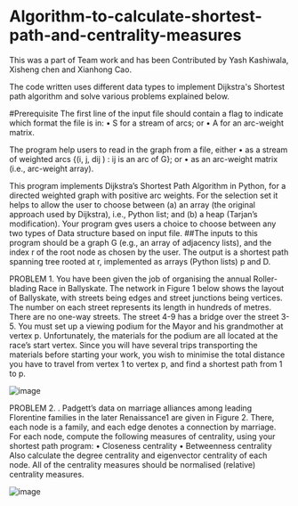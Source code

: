 # Algorithm-to-calculate-shortest-path-and-centrality-measures
This was a part of Team work and has been Contributed by Yash Kashiwala, Xisheng chen and Xianhong Cao.

The code written uses different data types to implement Dijkstra's Shortest path algorithm and solve various problems explained below.

#Prerequisite
The first line of the input file should contain a flag to indicate which format the file is in:
• S for a stream of arcs; or
• A for an arc-weight matrix.


The program help users to read in the graph from a file, either
• as a stream of weighted arcs {(i, j, dij ) : ij is an arc of G}; or
• as an arc-weight matrix (i.e., arc-weight array).


This program implements Dijkstra’s Shortest Path Algorithm in Python, for a directed weighted
graph with positive arc weights. For the selection set it helps to allow the user to choose between
(a) an array (the original approach used by Dijkstra), i.e., Python list; and
(b) a heap (Tarjan’s modification).
Your program gves users a choice to choose between any two types of Data structure based on input file.
##The inputs to this program should be a graph G (e.g., an array of adjacency lists), and the index
r of the root node as chosen by the user.
The output is a shortest path spanning tree rooted at r,
implemented as arrays (Python lists) p and D.

PROBLEM 1.
You have been given the job of organising the annual Roller-blading Race in Ballyskate. The
network in Figure 1 below shows the layout of Ballyskate, with streets being edges and street
junctions being vertices. The number on each street represents its length in hundreds of metres.
There are no one-way streets. The street 4-9 has a bridge over the street 3-5.
You must set up a viewing podium for the Mayor and his grandmother at vertex p. Unfortunately,
the materials for the podium are all located at the race’s start vertex. Since you will have several
trips transporting the materials before starting your work, you wish to minimise the total distance
you have to travel from vertex 1 to vertex p, and find a shortest path from 1 to p.

![image](https://user-images.githubusercontent.com/71339403/94329097-be94bd80-ffaf-11ea-944d-07bf0916019d.png)

PROBLEM 2.
. Padgett’s data on marriage alliances among leading Florentine families in the later
Renaissance1
are given in Figure 2. There, each node is a family, and each edge denotes a connection
by marriage.
For each node, compute the following measures of centrality, using your shortest path program:
• Closeness centrality
• Betweenness centrality
Also calculate the degree centrality and eigenvector centrality of each node. All of the centrality
measures should be normalised (relative) centrality measures.

![image](https://user-images.githubusercontent.com/71339403/94329135-2945f900-ffb0-11ea-92bb-3382a15b5fc4.png)


